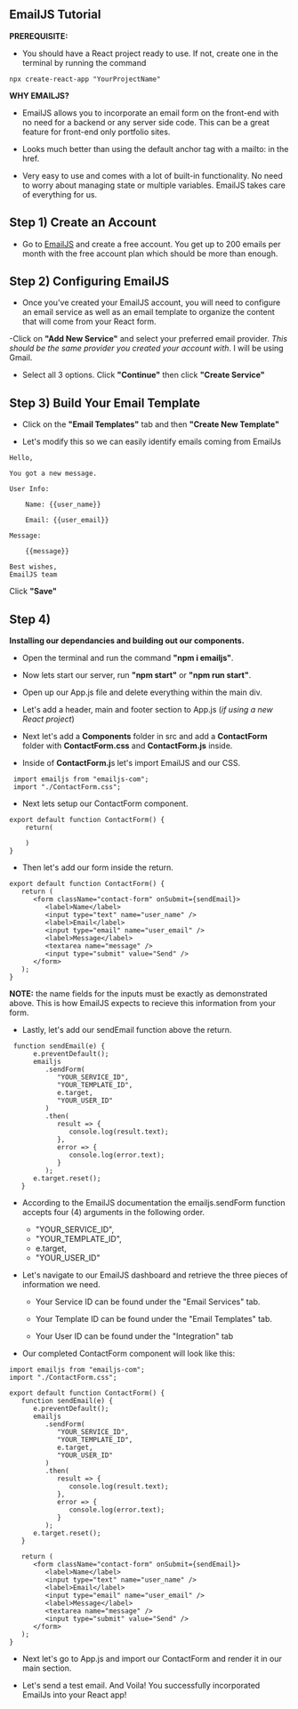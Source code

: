 ## EmailJS Tutorial


**PREREQUISITE:** 
- You should have a React project ready to use. If not, create one in the terminal by running the command 

```
npx create-react-app "YourProjectName"
```

**WHY EMAILJS?** 

- EmailJS allows you to incorporate an email form on the front-end with no need for a backend or any server side code. This can be a great feature for front-end only portfolio sites. 

- Looks much better than using the default anchor tag with a mailto: in the href.

- Very easy to use and comes with a lot of built-in functionality. No need to worry about managing state or multiple variables. EmailJS takes care of everything for us.



## Step 1) Create an Account



- Go to [EmailJS](https://www.emailjs.com/) and create a free account. You get up to 200 emails per month with the free account plan which should be more than enough.



## Step 2) Configuring EmailJS



- Once you've created your EmailJS account, you will need to configure an email service as well as an email template to organize the content that will come from your React form.

-Click on **"Add New Service"** and select your preferred email provider. *This should be the same provider you created your account with*. I will be using Gmail.

- Select all 3 options. Click **"Continue"** then click **"Create Service"**



## Step 3) Build Your Email Template



- Click on the  **"Email Templates"** tab and then **"Create New Template"**

- Let's modify this so we can easily identify emails coming from EmailJs

```
Hello,

You got a new message.

User Info:

    Name: {{user_name}}

    Email: {{user_email}}

Message:

    {{message}}

Best wishes,
EmailJS team
```

Click **"Save"**



## Step 4) 



**Installing our dependancies and building out our components.**

- Open the terminal and run the command **"npm i emailjs"**.

- Now lets start our server, run **"npm  start"** or **"npm run start"**.

- Open up our App.js file and delete everything within the main div.

- Let's add a header, main and footer section to App.js (*if using a new React project*)

- Next let's add a **Components** folder in src and add a **ContactForm** folder with **ContactForm.css** and **ContactForm.js** inside.

- Inside of **ContactForm.j**s let's import EmailJS and our CSS.

```
 import emailjs from "emailjs-com";
 import "./ContactForm.css";
```

- Next lets setup our ContactForm component.


```
export default function ContactForm() {
    return(

    )
}
```


- Then let's add our form inside the return.


```
export default function ContactForm() {
   return (
      <form className="contact-form" onSubmit={sendEmail}>
         <label>Name</label>
         <input type="text" name="user_name" />
         <label>Email</label>
         <input type="email" name="user_email" />
         <label>Message</label>
         <textarea name="message" />
         <input type="submit" value="Send" />
      </form>
   );
}
```

**NOTE:** the name fields for the inputs must be exactly as demonstrated above. This is how EmailJS expects to recieve this information from your form.


- Lastly, let's add our sendEmail function above the return.

```
 function sendEmail(e) {
      e.preventDefault();
      emailjs
         .sendForm(
            "YOUR_SERVICE_ID",
            "YOUR_TEMPLATE_ID",
            e.target,
            "YOUR_USER_ID"
         )
         .then(
            result => {
               console.log(result.text);
            },
            error => {
               console.log(error.text);
            }
         );
      e.target.reset();
   }

```

- According to the EmailJS documentation the emailjs.sendForm function accepts four (4) arguments in the following order.


    - "YOUR_SERVICE_ID",
    - "YOUR_TEMPLATE_ID",
    - e.target,
    - "YOUR_USER_ID"


- Let's navigate to our EmailJS dashboard and retrieve the three pieces of information we need.


    - Your Service ID can be found under the "Email Services" tab.

    - Your Template ID can be found under the "Email Templates" tab.

    - Your User ID can be found under the "Integration" tab


- Our completed ContactForm component will look like this:


```
import emailjs from "emailjs-com";
import "./ContactForm.css";

export default function ContactForm() {
   function sendEmail(e) {
      e.preventDefault();
      emailjs
         .sendForm(
            "YOUR_SERVICE_ID",
            "YOUR_TEMPLATE_ID",
            e.target,
            "YOUR_USER_ID"
         )
         .then(
            result => {
               console.log(result.text);
            },
            error => {
               console.log(error.text);
            }
         );
      e.target.reset();
   }

   return (
      <form className="contact-form" onSubmit={sendEmail}>
         <label>Name</label>
         <input type="text" name="user_name" />
         <label>Email</label>
         <input type="email" name="user_email" />
         <label>Message</label>
         <textarea name="message" />
         <input type="submit" value="Send" />
      </form>
   );
}

```


- Next let's go to App.js and import our ContactForm and render it in our main section.


- Let's send a test email. And Voila! You successfully incorporated EmailJs into your React app! 